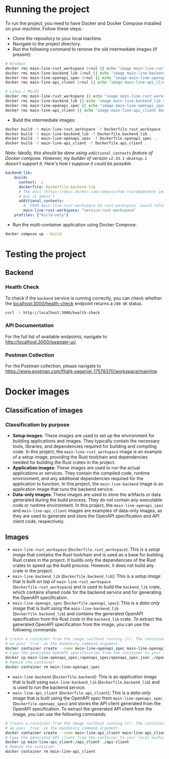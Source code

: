 # Running the project

To run the project, you need to have Docker and Docker Compose installed on your machine. Follow these steps:

* Clone the repository to your local machine.
* Navigate to the project directory.
* Run the following command to remove the old intermediate images (if present):

```bash
# Windows
docker rmi main-line-rust_workspace 2>nul || echo "image main-line-rust_workspace doesn't exist yet"
docker rmi main-line-backend_lib 2>nul || echo "image main-line-backend_lib doesn't exist yet"
docker rmi main-line-openapi_spec 2>nul || echo "image main-line-openapi_spec doesn't exist yet"
docker rmi main-line-api_client 2>nul || echo "image main-line-api_client doesn't exist yet"

# Linux / MacOS
docker rmi main-line-rust_workspace || echo "image main-line-rust_workspace doesn't exist yet"
docker rmi main-line-backend_lib || echo "image main-line-backend_lib doesn't exist yet"
docker rmi main-line-openapi_spec || echo "image main-line-openapi_spec doesn't exist yet"
docker rmi main-line-api_client || echo "image main-line-api_client doesn't exist yet"
```

* Build the intermediate images:

```bash
docker build -t main-line-rust_workspace -f Dockerfile.rust_workspace .
docker build -t main-line-backend_lib -f Dockerfile.backend_lib .
docker build -t main-line-openapi_spec -f Dockerfile.openapi_spec .
docker build -t main-line-api_client -f Dockerfile.api_client .
```

*Note: Ideally, this should be done using `additional_contexts` feature of Docker compose. However, my builder of version `v2.33.1-desktop.1` doesn't support it. Here's how I suppose it could be possible.*

```yml
backend-lib:
    build:
      context: ./
      dockerfile: Dockerfile.backend-lib
      # The docs (https://docs.docker.com/compose/how-tos/dependent-images/#use-another-services-image-as-the-base-image) state it should work
      # but it doesn't
      additional_contexts:
        # `FROM main-line-rust-workspace AS rust-workspace` would reference this image
        main-line-rust-workspace: "service:rust-workspace"
    profiles: ["build-only"]
```

* Run the multi-container application using Docker Compose:

```bash
docker compose up --build
```

# Testing the project

## Backend

### Health Check

To check if the `backend` service is running correctly, you can check whether the <localhost:3000/health-check> endpoint returns a `200 OK` status.

```bash
curl -i http://localhost:3000/health-check
```

### API Documentation

For the full list of available endpoints, navigate to <http://localhost:3000/swagger-ui/>.

### Postman Collection

For the Postman collection, please navigate to <https://www.postman.com/flight-saganist-17578370/workspace/mainline>.

# Docker images

## Classification of images

### Classification by purpose

* **Setup images**: These images are used to set up the environment for building applications and images. They typically contain the necessary tools, libraries, and dependencies required for building and compiling code. In this project, the `main-line-rust_workspace` image is an example of a setup image, providing the Rust toolchain and dependencies needed for building the Rust crates in the project.
* **Application images**: These images are used to run the actual applications or services. They contain the compiled code, runtime environment, and any additional dependencies required for the application to function. In this project, the `main-line-backend` image is an application image that runs the backend service.
* **Data-only images**: These images are used to store the artifacts or data generated during the build process. They do not contain any executable code or runtime environment. In this project, the `main-line-openapi_spec` and `main-line-api_client` images are examples of data-only images, as they are used to generate and store the OpenAPI specification and API client code, respectively.

## Images

* `main-line-rust_workspace` (`Dockerfile.rust_workspace`): This is a *setup image* that contains the Rust toolchain and is used as a base for building Rust crates in the project. It builds only the dependencies of the Rust crates to speed up the build process. However, it does not build any crate in the project.
* `main-line-backend_lib` (`Dockerfile.backend_lib`): This is a *setup image* that is built on top of `main-line-rust_workspace` (`Dockerfile.rust_workspace`) and is used to build the `backend_lib` crate, which contains shared code for the backend service and for generating the OpenAPI specification.
* `main-line-openapi_spec` (`Dockerfile.openapi_spec`): This is a *data-only image* that is built using the `main-line-backend_lib` (`Dockerfile.backend_lib`) and contains the generated OpenAPI specification from the Rust code in the `backend_lib` crate. To extract the generated OpenAPI specification from the image, you can use the following commands:

```bash
# Create a container from the image (without running it). The container is not meant to be run, so
# we pass `true` as the mandatory command argument.
docker container create --name main-line-openapi_spec main-line-openapi_spec true
# Copy the generated OpenAPI specification from the container to your local machine
docker cp main-line-openapi_spec:/openapi_spec/openapi_spec.json ./openapi_spec.json
# Remove the container
docker container rm main-line-openapi_spec
```

* `main-line-backend` (`Dockerfile.backend`): This is an *application image* that is built using `main-line-backend_lib` (`Dockerfile.backend_lib`) and is used to run the backend service.
* `main-line-api_client` (`Dockerfile.api_client`): This is a *data-only image* that is built using the OpenAPI spec from `main-line-openapi_spec` (`Dockerfile.openapi_spec`) and stores the API client generated from the OpenAPI specification. To extract the generated API client from the image, you can use the following commands:

```bash
# Create a container from the image (without running it). The container is not meant to be run, so
# we pass `true` as the mandatory command argument.
docker container create --name main-line-api_client main-line-api_client true
# Copy the generated API client from the container to your local machine
docker cp main-line-api_client:/api_client ./api-client
# Remove the container
docker container rm main-line-api_client
```
